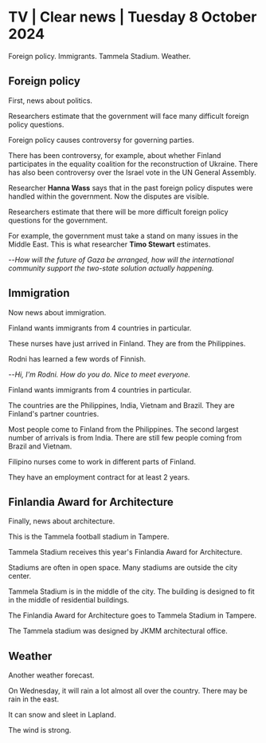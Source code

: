 # TV \| Clear news \| Tuesday 8 October 2024

Foreign policy. Immigrants. Tammela Stadium. Weather.

## Foreign policy

First, news about politics.

Researchers estimate that the government will face many difficult foreign policy questions.

Foreign policy causes controversy for governing parties.

There has been controversy, for example, about whether Finland participates in the equality coalition for the reconstruction of Ukraine. There has also been controversy over the Israel vote in the UN General Assembly.

Researcher **Hanna Wass** says that in the past foreign policy disputes were handled within the government. Now the disputes are visible.

Researchers estimate that there will be more difficult foreign policy questions for the government.

For example, the government must take a stand on many issues in the Middle East. This is what researcher **Timo Stewart** estimates.

--*How will the future of Gaza be arranged, how will the international community support the two-state solution actually happening.*

## Immigration

Now news about immigration.

Finland wants immigrants from 4 countries in particular.

These nurses have just arrived in Finland. They are from the Philippines.

Rodni has learned a few words of Finnish.

--*Hi, I'm Rodni. How do you do. Nice to meet everyone.*

Finland wants immigrants from 4 countries in particular.

The countries are the Philippines, India, Vietnam and Brazil. They are Finland's partner countries.

Most people come to Finland from the Philippines. The second largest number of arrivals is from India. There are still few people coming from Brazil and Vietnam.

Filipino nurses come to work in different parts of Finland.

They have an employment contract for at least 2 years.

## Finlandia Award for Architecture

Finally, news about architecture.

This is the Tammela football stadium in Tampere.

Tammela Stadium receives this year's Finlandia Award for Architecture.

Stadiums are often in open space. Many stadiums are outside the city center.

Tammela Stadium is in the middle of the city. The building is designed to fit in the middle of residential buildings.

The Finlandia Award for Architecture goes to Tammela Stadium in Tampere.

The Tammela stadium was designed by JKMM architectural office.

## Weather

Another weather forecast.

On Wednesday, it will rain a lot almost all over the country. There may be rain in the east.

It can snow and sleet in Lapland.

The wind is strong.

